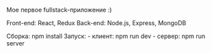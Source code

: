 Мое первое fullstack-приложение :)

Front-end: React, Redux
Back-end: Node.js, Express, MongoDB

Сборка: npm install
Запуск:
    - клиент: npm run dev
    - сервер: npm run server